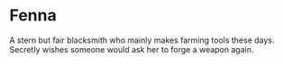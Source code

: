 # Fenna
A stern but fair blacksmith who mainly makes farming tools these days. Secretly wishes someone would ask her to forge a weapon again.